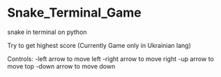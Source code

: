 # Snake_Terminal_Game
snake in terminal on python

Try to get highest score (Currently Game only in Ukrainian lang)

Controls:
 -left arrow to move left
 -right arrow to move right
 -up arrow to move top
 -down arrow to move down
